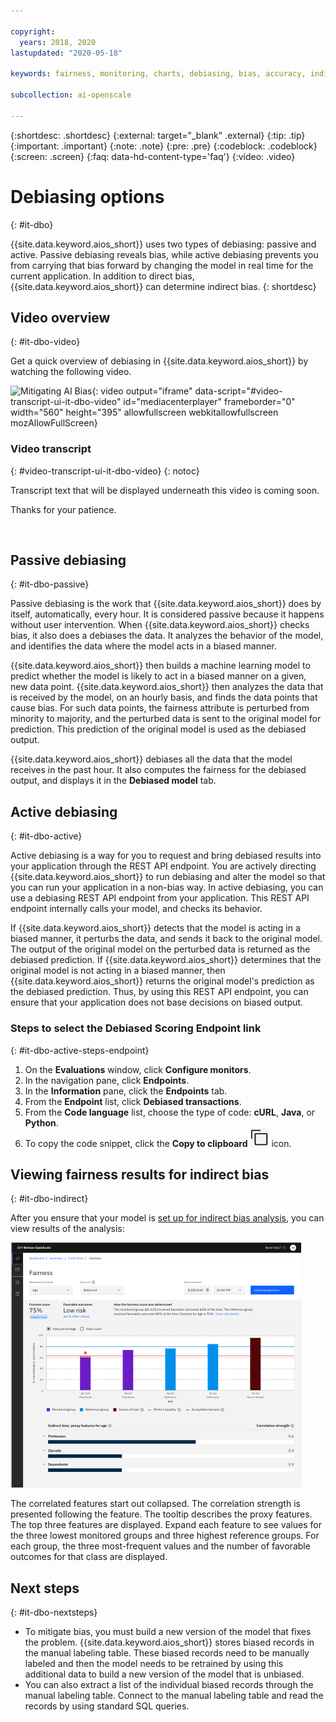 ```yaml
---

copyright:
  years: 2018, 2020
lastupdated: "2020-05-18"

keywords: fairness, monitoring, charts, debiasing, bias, accuracy, indirect bias, manual labelling table, endpoints

subcollection: ai-openscale

---
```


{:shortdesc: .shortdesc}
{:external: target="_blank" .external}
{:tip: .tip}
{:important: .important}
{:note: .note}
{:pre: .pre}
{:codeblock: .codeblock}
{:screen: .screen}
{:faq: data-hd-content-type='faq'}
{:video: .video}

# Debiasing options
{: #it-dbo}

{{site.data.keyword.aios_short}} uses two types of debiasing: passive and active. Passive debiasing reveals bias, while active debiasing prevents you from carrying that bias forward by changing the model in real time for the current application. In addition to direct bias, {{site.data.keyword.aios_short}} can determine indirect bias.
{: shortdesc}

## Video overview
{: #it-dbo-video}

Get a quick overview of debiasing in {{site.data.keyword.aios_short}} by watching the following video.

![Mitigating AI Bias](https://cdnapisec.kaltura.com/p/1773841/sp/177384100/embedIframeJs/uiconf_id/39954662/partner_id/1773841?iframeembed=true&playerId=kplayer&entry_id=1_1shu3261&flashvars[streamerType]=auto){: video output="iframe" data-script="#video-transcript-ui-it-dbo-video" id="mediacenterplayer" frameborder="0" width="560" height="395" allowfullscreen webkitallowfullscreen mozAllowFullScreen}

### Video transcript
{: #video-transcript-ui-it-dbo-video}
{: notoc}

Transcript text that will be displayed underneath this video is coming soon.

Thanks for your patience.


<p>&nbsp;</p>



## Passive debiasing
{: #it-dbo-passive}

Passive debiasing is the work that {{site.data.keyword.aios_short}} does by itself, automatically, every hour. It is considered passive because it happens without user intervention. When {{site.data.keyword.aios_short}} checks bias, it also does a debiases the data. It analyzes the behavior of the model, and identifies the data where the model acts in a biased manner.

{{site.data.keyword.aios_short}} then builds a machine learning model to predict whether the model is likely to act in a biased manner on a given, new data point. {{site.data.keyword.aios_short}} then analyzes the data that is received by the model, on an hourly basis, and finds the data points that cause bias. For such data points, the fairness attribute is perturbed from minority to majority, and the perturbed data is sent to the original model for prediction. This prediction of the original model is used as the debiased output.

{{site.data.keyword.aios_short}} debiases all the data that the model receives in the past hour. It also computes the fairness for the debiased output, and displays it in the **Debiased model** tab.

## Active debiasing
{: #it-dbo-active}

Active debiasing is a way for you to request and bring debiased results into your application through the REST API endpoint. You are actively directing {{site.data.keyword.aios_short}} to run debiasing and alter the model so that you can run your application in a non-bias way. In active debiasing, you can use a debiasing REST API endpoint from your application. This REST API endpoint internally calls your model, and checks its behavior.

If {{site.data.keyword.aios_short}} detects that the model is acting in a biased manner, it perturbs the data, and sends it back to the original model. The output of the original model on the perturbed data is returned as the debiased prediction. If {{site.data.keyword.aios_short}} determines that the original model is not acting in a biased manner, then {{site.data.keyword.aios_short}} returns the original model's prediction as the debiased prediction. Thus, by using this REST API endpoint, you can ensure that your application does not base decisions on biased output.

### Steps to select the **Debiased Scoring Endpoint** link
{: #it-dbo-active-steps-endpoint}

1. On the **Evaluations** window, click **Configure monitors**.
2. In the navigation pane, click **Endpoints**.
3. In the **Information** pane, click the **Endpoints** tab.
4. From the **Endpoint** list, click **Debiased transactions**.
5. From the **Code language** list, choose the type of code: **cURL**, **Java**, or **Python**.
6. To copy the code snippet, click the **Copy to clipboard** ![The copy to clipboard icon is displayed.](images/copy-icon.png) icon.

## Viewing fairness results for indirect bias
{: #it-dbo-indirect}

After you ensure that your model is [set up for indirect bias analysis](/docs/ai-openscale?topic=ai-openscale-mf-debias#mf-debias-indirect), you can view results of the analysis: 

![Indirect bias displays](images/wos-indirect-bias-display.png)

The correlated features start out collapsed. The correlation strength is presented following the feature. The tooltip describes the proxy features. The top three features are displayed. Expand each feature to see values for the three lowest monitored groups and three highest reference groups. For each group, the three most-frequent values and the number of favorable outcomes for that class are displayed.

## Next steps
{: #it-dbo-nextsteps}

- To mitigate bias, you must build a new version of the model that fixes the problem. {{site.data.keyword.aios_short}} stores biased records in the manual labeling table. These biased records need to be manually labeled and then the model needs to be retrained by using this additional data to build a new version of the model that is unbiased.
- You can also extract a list of the individual biased records through the manual labeling table. Connect to the manual labeling table and read the records by using standard SQL queries.



